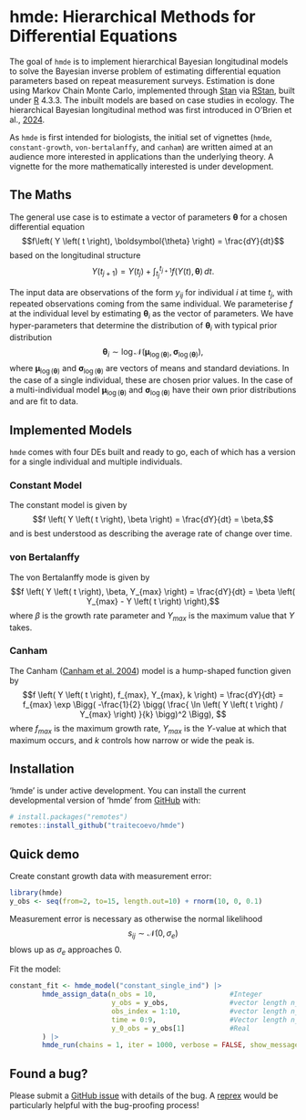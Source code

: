 hmde: Hierarchical Methods for Differential Equations
================

The goal of `hmde` is to implement hierarchical Bayesian longitudinal
models to solve the Bayesian inverse problem of estimating differential
equation parameters based on repeat measurement surveys. Estimation is
done using Markov Chain Monte Carlo, implemented through
[Stan](https://mc-stan.org/) via
[RStan](https://mc-stan.org/users/interfaces/rstan), built under
[R](https://cran.r-project.org/) 4.3.3. The inbuilt models are based on
case studies in ecology. The hierarchical Bayesian longitudinal method
was first introduced in O’Brien et al.,
[2024](https://besjournals.onlinelibrary.wiley.com/doi/10.1111/2041-210X.14463).

As `hmde` is first intended for biologists, the initial set of vignettes
(`hmde`, `constant-growth`, `von-bertalanffy`, and `canham`) are written
aimed at an audience more interested in applications than the underlying
theory. A vignette for the more mathematically interested is under
development.

## The Maths

The general use case is to estimate a vector of parameters
$\boldsymbol{\theta}$ for a chosen differential equation
$$f\left( Y \left( t \right), \boldsymbol{\theta} \right) = \frac{dY}{dt}$$
based on the longitudinal structure
$$Y \left( t_{j+1} \right) = Y\left( t_j \right) + \int_{t_j}^{t_{j+1}}f\left( Y \left( t \right), \boldsymbol{\theta} \right)\,dt. $$

The input data are observations of the form $y_{ij}$ for individual $i$
at time $t_j$, with repeated observations coming from the same
individual. We parameterise $f$ at the individual level by estimating
$\boldsymbol{\theta}_i$ as the vector of parameters. We have
hyper-parameters that determine the distribution of
$\boldsymbol{\theta}_i$ with typical prior distribution
$$\boldsymbol{\theta}_i \sim \log \mathcal{N}\left(\boldsymbol{\mu}_{\log\left(\boldsymbol{\theta}\right)}, \boldsymbol{\sigma}_{\log \left( \boldsymbol{\theta} \right)}\right), $$
where $\boldsymbol{\mu}_{\log\left(\boldsymbol{\theta}\right)}$ and
$\boldsymbol{\sigma}_{\log\left(\boldsymbol{\theta}\right)}$ are vectors
of means and standard deviations. In the case of a single individual,
these are chosen prior values. In the case of a multi-individual model
$\boldsymbol{\mu}_{\log\left(\boldsymbol{\theta}\right)}$ and
$\boldsymbol{\sigma}_{\log\left(\boldsymbol{\theta}\right)}$ have their
own prior distributions and are fit to data.

## Implemented Models

`hmde` comes with four DEs built and ready to go, each of which has a
version for a single individual and multiple individuals.

### Constant Model

The constant model is given by
$$f \left( Y \left( t \right), \beta \right) = \frac{dY}{dt} = \beta,$$
and is best understood as describing the average rate of change over
time.

### von Bertalanffy

The von Bertalanffy mode is given by
$$f \left( Y \left( t \right), \beta, Y_{max} \right) = \frac{dY}{dt} = \beta \left( Y_{max} - Y \left( t \right) \right),$$
where $\beta$ is the growth rate parameter and $Y_{max}$ is the maximum
value that $Y$ takes.

### Canham

The Canham ([Canham et
al. 2004](https://doi.org/10.1890/1051-0761(2006)016%5B0540:NAOCTC%5D2.0.CO;2))
model is a hump-shaped function given by
$$f \left( Y \left( t \right), f_{max}, Y_{max}, k \right) = \frac{dY}{dt} = f_{max} \exp \Bigg( -\frac{1}{2} \bigg( \frac{ \ln \left( Y \left( t \right) / Y_{max} \right) }{k} \bigg)^2 \Bigg), $$
where $f_{max}$ is the maximum growth rate, $Y_{max}$ is the $Y$-value
at which that maximum occurs, and $k$ controls how narrow or wide the
peak is.

## 

## Installation

‘hmde’ is under active development. You can install the current
developmental version of ‘hmde’ from [GitHub](https://github.com/) with:

``` r
# install.packages("remotes")
remotes::install_github("traitecoevo/hmde")
```

## Quick demo

Create constant growth data with measurement error:

``` r
library(hmde)
y_obs <- seq(from=2, to=15, length.out=10) + rnorm(10, 0, 0.1)
```

Measurement error is necessary as otherwise the normal likelihood
$$s_{ij} \sim \mathcal{N}\left( 0, \sigma_e \right)$$ blows up as
$\sigma_e$ approaches 0.

Fit the model:

``` r
constant_fit <- hmde_model("constant_single_ind") |>
        hmde_assign_data(n_obs = 10,                  #Integer
                         y_obs = y_obs,               #vector length n_obs
                         obs_index = 1:10,            #vector length n_obs
                         time = 0:9,                  #Vector length n_obs
                         y_0_obs = y_obs[1]           #Real
        ) |>
        hmde_run(chains = 1, iter = 1000, verbose = FALSE, show_messages = FALSE)
```

## Found a bug?

Please submit a [GitHub
issue](https://github.com/traitecoevo/hmde/issues) with details of the
bug. A [reprex](https://reprex.tidyverse.org/) would be particularly
helpful with the bug-proofing process!
